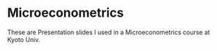 # Microeconometrics
These are Presentation slides I used in a Microeconometrics course at Kyoto Univ.
